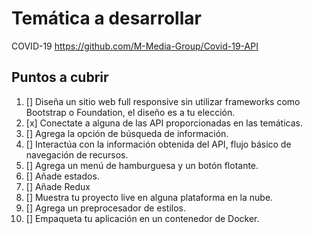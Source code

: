 # Temática a desarrollar
COVID-19
https://github.com/M-Media-Group/Covid-19-API


## Puntos a cubrir
1. [] Diseña un sitio web full responsive sin utilizar frameworks como Bootstrap o Foundation, el diseño es a tu elección.
2. [x] Conectate a alguna de las API proporcionadas en las temáticas.
3. [] Agrega la opción de búsqueda de información.
4. [] Interactúa con la información obtenida del API, flujo básico de navegación de recursos.
5. [] Agrega un menú de hamburguesa y un botón flotante.
6. [] Añade estados.
7. [] Añade Redux
8. [] Muestra tu proyecto live en alguna plataforma en la nube.
9. [] Agrega un preprocesador de estilos.
10. [] Empaqueta tu aplicación en un contenedor de Docker.
